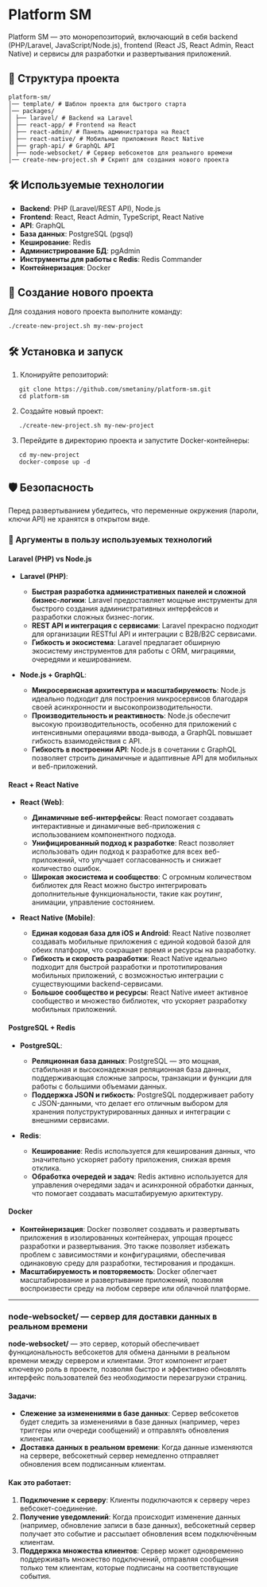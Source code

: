 # Platform SM

Platform SM — это монорепозиторий, включающий в себя backend (PHP/Laravel, JavaScript/Node.js), frontend (React JS,
React Admin, React Native) и сервисы для разработки и развертывания приложений.

## 📌 Структура проекта

```
platform-sm/
│── template/ # Шаблон проекта для быстрого старта
│── packages/
│ ├── laravel/ # Backend на Laravel
│ ├── react-app/ # Frontend на React
│ ├── react-admin/ # Панель администратора на React
│ ├── react-native/ # Мобильные приложения React Native
│ ├── graph-api/ # GraphQL API
│ ├── node-websocket/ # Сервер вебсокетов для реального времени
│── create-new-project.sh # Скрипт для создания нового проекта
```

## 🛠 Используемые технологии

- **Backend**: PHP (Laravel/REST API), Node.js
- **Frontend**: React, React Admin, TypeScript, React Native
- **API**: GraphQL
- **База данных**: PostgreSQL (pgsql)
- **Кеширование**: Redis
- **Администрирование БД**: pgAdmin
- **Инструменты для работы с Redis**: Redis Commander
- **Контейнеризация**: Docker

## 🚀 Создание нового проекта

Для создания нового проекта выполните команду:

```
./create-new-project.sh my-new-project
```

## 🛠️ Установка и запуск

1. Клонируйте репозиторий:

```
   git clone https://github.com/smetaniny/platform-sm.git
   cd platform-sm
```

2. Создайте новый проект:

```
   ./create-new-project.sh my-new-project
```

3. Перейдите в директорию проекта и запустите Docker-контейнеры:

```
   cd my-new-project
   docker-compose up -d
```

## 🛡 Безопасность

Перед развертыванием убедитесь, что переменные окружения (пароли, ключи API) не хранятся в открытом виде.

### 🔹 Аргументы в пользу используемых технологий

#### **Laravel (PHP) vs Node.js**

- **Laravel (PHP)**:
    - **Быстрая разработка административных панелей и сложной бизнес-логики**: Laravel предоставляет мощные инструменты
      для быстрого создания административных интерфейсов и разработки сложных бизнес-логик.
    - **REST API и интеграция с сервисами**: Laravel прекрасно подходит для организации RESTful API и интеграции с
      B2B/B2C сервисами.
    - **Гибкость и экосистема**: Laravel предлагает обширную экосистему инструментов для работы с ORM, миграциями,
      очередями и кешированием.

- **Node.js + GraphQL**:
    - **Микросервисная архитектура и масштабируемость**: Node.js идеально подходит для построения микросервисов
      благодаря своей асинхронности и высокопроизводительности.
    - **Производительность и реактивность**: Node.js обеспечит высокую производительность, особенно для приложений с
      интенсивными операциями ввода-вывода, а GraphQL повышает гибкость взаимодействия с API.
    - **Гибкость в построении API**: Node.js в сочетании с GraphQL позволяет строить динамичные и адаптивные API для
      мобильных и веб-приложений.

#### **React + React Native**

- **React (Web)**:
    - **Динамичные веб-интерфейсы**: React помогает создавать интерактивные и динамичные веб-приложения с использованием
      компонентного подхода.
    - **Унифицированный подход к разработке**: React позволяет использовать один подход к разработке для всех
      веб-приложений, что улучшает согласованность и снижает количество ошибок.
    - **Широкая экосистема и сообщество**: С огромным количеством библиотек для React можно быстро интегрировать
      дополнительные функциональности, такие как роутинг, анимации, управление состоянием.

- **React Native (Mobile)**:
    - **Единая кодовая база для iOS и Android**: React Native позволяет создавать мобильные приложения с единой кодовой
      базой для обеих платформ, что сокращает время и ресурсы на разработку.
    - **Гибкость и скорость разработки**: React Native идеально подходит для быстрой разработки и прототипирования
      мобильных приложений, с возможностью интеграции с существующими backend-сервисами.
    - **Большое сообщество и ресурсы**: React Native имеет активное сообщество и множество библиотек, что ускоряет
      разработку мобильных приложений.

#### **PostgreSQL + Redis**

- **PostgreSQL**:
    - **Реляционная база данных**: PostgreSQL — это мощная, стабильная и высоконадежная реляционная база данных,
      поддерживающая сложные запросы, транзакции и функции для работы с большими объемами данных.
    - **Поддержка JSON и гибкость**: PostgreSQL поддерживает работу с JSON-данными, что делает его отличным выбором для
      хранения полуструктурированных данных и интеграции с внешними сервисами.

- **Redis**:
    - **Кеширование**: Redis используется для кеширования данных, что значительно ускоряет работу приложения, снижая
      время отклика.
    - **Обработка очередей и задач**: Redis активно используется для управления очередями задач и асинхронной обработки
      данных, что помогает создавать масштабируемую архитектуру.

#### **Docker**

- **Контейнеризация**: Docker позволяет создавать и развертывать приложения в изолированных контейнерах, упрощая процесс
  разработки и развертывания. Это также позволяет избежать проблем с зависимостями и конфигурациями, обеспечивая
  одинаковую среду для разработки, тестирования и продакшн.
- **Масштабируемость и повторяемость**: Docker облегчает масштабирование и развертывание приложений, позволяя
  воспроизвести среду на любом сервере или облачной платформе.

---

### **node-websocket/** — сервер для доставки данных в реальном времени

**node-websocket/** — это сервер, который обеспечивает функциональность вебсокетов для обмена данными в реальном времени
между сервером и клиентами. Этот компонент играет ключевую роль в проекте, позволяя быстро и эффективно обновлять
интерфейс пользователей без необходимости перезагрузки страниц.

#### Задачи:

- **Слежение за изменениями в базе данных**: Сервер вебсокетов будет следить за изменениями в базе данных (например,
  через триггеры или очереди сообщений) и отправлять обновления клиентам.
- **Доставка данных в реальном времени**: Когда данные изменяются на сервере, вебсокетный сервер немедленно отправляет
  обновления всем подписанным клиентам.

#### Как это работает:

1. **Подключение к серверу**: Клиенты подключаются к серверу через вебсокет-соединение.
2. **Получение уведомлений**: Когда происходит изменение данных (например, обновление записи в базе данных), вебсокетный
   сервер получает это событие и рассылает обновления всем подключённым клиентам.
3. **Поддержка множества клиентов**: Сервер может одновременно поддерживать множество подключений, отправляя сообщения
   только тем клиентам, которые подписаны на соответствующие события.
